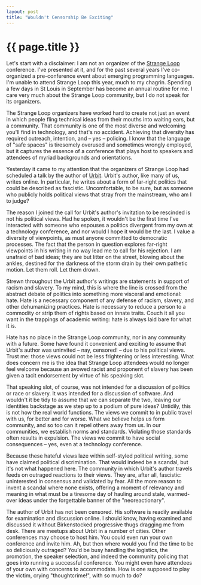```yaml
---
layout: post
title: "Wouldn't Censorship Be Exciting"
---
```


# {{ page.title }}

Let's start with a disclaimer: I am not an organizer of the [Strange Loop](http://www.thestrangeloop.com/) conference. I've presented at it, and for the past several years I've co-organized a pre-conference event about emerging programming languages. I'm unable to attend Strange Loop this year, much to my chagrin. Spending a few days in St Louis in September has become an annual routine for me. I care very much about the Strange Loop community, but I do not speak for its organizers.

The Strange Loop organizers have worked hard to create not just an event in which people fling technical ideas from their mouths into waiting ears, but a community. That community is one of the most diverse and welcoming you'll find in technology, and that's no accident. Achieving that diversity has required outreach, intention, and – yes – policing. I know that the language of "safe spaces" is tiresomely overused and sometimes wrongly employed, but it captures the essence of a conference that plays host to speakers and attendees of myriad backgrounds and orientations.

Yesterday it came to my attention that the organizers of Strange Loop had scheduled a talk by the author of [Urbit](http://urbit.org/). Urbit's author, like many of us, writes online. In particular, he writes about a form of far-right politics that could be described as fascistic. Uncomfortable, to be sure, but as someone who publicly holds political views that stray from the mainstream, who am I to judge?

The reason I joined the call for Urbit's author's invitation to be rescinded is not his political views. Had he spoken, it wouldn't be the first time I've interacted with someone who espouses a politics divergent from my own at a technology conference, and nor would I hope it would be the last. I value a diversity of viewpoints, as must anyone committed to democratic processes. The fact that the person in question explores far-right viewpoints in his writing in no way lead me to call for his rejection. I am unafraid of bad ideas; they are but litter on the street, blowing about the ankles, destined for the darkness of the storm drain by their own pathetic motion. Let them roll. Let them drown.

Strewn throughout the Urbit author's writings are statements in support of racism and slavery. To my mind, this is where the line is crossed from the abstract debate of politics into something more visceral and emotional: hate. Hate is a necessary component of any defense of racism, slavery, and other dehumanizing practices. Hate is necessary to reduce a person to a commodity or strip them of rights based on innate traits. Couch it all you want in the trappings of academic writing: hate is always laid bare for what it is.

Hate has no place in the Strange Loop community, nor in any community with a future. Some have found it convenient and exciting to assume that Urbit's author was uninvited – nay, censored! – due to his political views. Trust me: those views could not be less frightening or less interesting. What does concern me is the idea that Strange Loop attendees would no longer feel welcome because an avowed racist and proponent of slavery has been given a tacit endorsement by virtue of his speaking slot.

That speaking slot, of course, was not intended for a discussion of politics or race or slavery. It was intended for a discussion of software. And wouldn't it be tidy to assume that we can separate the two, leaving our identities backstage as we step up to a podium of pure ideas? Untidily, this is not how the real world functions. The views we commit to in public travel with us, for better and for worse. What we believe helps us form community, and so too can it repel others away from us. In our communities, we establish norms and standards. Violating those standards often results in expulsion. The views we commit to have social consequences – yes, even at a technology conference.

Because these hateful views laze within self-styled political writing, some have claimed political discrimination. That would indeed be a scandal, but it's not what happened here. The community in which Urbit's author travels feeds on outraged reactions to their views. They are, after all, fascistic: uninterested in consensus and validated by fear. All the more reason to invent a scandal where none exists, offering a moment of relevancy and meaning in what must be a tiresome day of hauling around stale, warmed-over ideas under the forgettable banner of the "neoreactionary".

The author of Urbit has not been censored. His software is readily available for examination and discussion online. I should know, having examined and discussed it without Birkenstocked progressive thugs dragging me from desk. There are meetups about Urbit in a number of cities. Other conferences may choose to host him. You could even run your own conference and invite him. Ah, but then where would you find the time to be so deliciously outraged? You'd be busy handling the logistics, the promotion, the speaker selection, and indeed the community policing that goes into running a successful conference. You might even have attendees of your own with concerns to accommodate. How is one supposed to play the victim, crying "thoughtcrime!", with so much to do?
